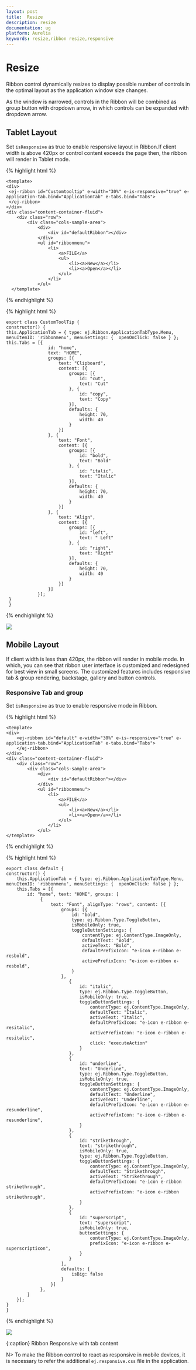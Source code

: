 ```yaml
---
layout: post
title:  Resize
description: resize
documentation: ug
platform: Aurelia
keywords: resize,ribbon resize,responsive
---
```


# Resize 

Ribbon control dynamically resizes to display possible number of controls in the optimal layout as the application window size changes.

As the window is narrowed, controls in the Ribbon will be combined as group button with dropdown arrow, in which controls can be expanded with dropdown arrow.

## Tablet Layout 

Set `isResponsive` as true to enable responsive layout in Ribbon.If client width is above  420px or control content exceeds the page then, the ribbon will render in Tablet mode.

{% highlight html %}

    <template>  
    <div>
     <ej-ribbon id="Customtooltip" e-width="30%" e-is-responsive="true" e-application-tab.bind="ApplicationTab" e-tabs.bind="Tabs">
	 </ej-ribbon>
    </div>
    <div class="content-container-fluid">
        <div class="row">
            <div class="cols-sample-area">
                <div>
                    <div id="defaultRibbon"></div>
                </div>
                <ul id="ribbonmenu">
                    <li>
                        <a>FILE</a>
                        <ul>
                            <li><a>New</a></li>
                            <li><a>Open</a></li>
                        </ul>
                    </li>
                </ul>
	  </template>

{% endhighlight %}

{% highlight html %}
 
    export class CustomToolTip {
    constructor() {
    this.ApplicationTab = { type: ej.Ribbon.ApplicationTabType.Menu, menuItemID: 'ribbonmenu', menuSettings: {  openOnClick: false } };
    this.Tabs = [{
                    id: "home",
                    text: "HOME",
                    groups: [{
                        text: "Clipboard",
                        content: [{
                            groups: [{
                                id: "cut",
                                text: "Cut"
                            }, {
                                id: "copy",
                                text: "Copy"
                            }],
                            defaults: {
                                height: 70,
                                width: 40
                            }
                        }]
                    }, {
                        text: "Font",
                        content: [{
                            groups: [{
                                id: "bold",
                                text: "Bold"
                            }, {
                                id: "italic",
                                text: "Italic"
                            }],
                            defaults: {
                                height: 70,
                                width: 40
                            }
                        }]
                    }, {
                        text: "Align",
                        content: [{
                            groups: [{
                                id: "left",
                                text: " Left"
                            }, {
                                id: "right",
                                text: "Right"
                            }],
                            defaults: {
                                height: 70,
                                width: 40
                            }
                        }]
                    }]
                }];
     }
     }
     
{% endhighlight %}

![](Resize_images/Resize_img1.png)

## Mobile Layout

If client width is less than 420px, the ribbon will render in mobile mode. In which, you can see that ribbon user interface is customized and redesigned for best view in small screens.
The customized features includes responsive tab & group rendering, backstage, gallery and button controls.

### Responsive Tab and group

Set `isResponsive` as true to enable responsive mode in Ribbon.
   
{% highlight html %}
    
    <template>
    <div>
        <ej-ribbon id="default" e-width="30%" e-is-responsive="true" e-application-tab.bind="ApplicationTab" e-tabs.bind="Tabs">
        </ej-ribbon>
    </div>
    <div class="content-container-fluid">
        <div class="row">
            <div class="cols-sample-area">
                <div>
                    <div id="defaultRibbon"></div>
                </div>
                <ul id="ribbonmenu">
                    <li>
                        <a>FILE</a>
                        <ul>
                            <li><a>New</a></li>
                            <li><a>Open</a></li>
                        </ul>
                    </li>
                </ul>
    </template>

{% endhighlight %}
   
{% highlight html %}

    export class default {
    constructor() {
        this.ApplicationTab = { type: ej.Ribbon.ApplicationTabType.Menu, menuItemID: 'ribbonmenu', menuSettings: {  openOnClick: false } };
        this.Tabs = [{
            id: "home", text: "HOME", groups: [
                 {
                     text: "Font", alignType: "rows", content: [{
                         groups: [{
                             id: "bold",
                             type: ej.Ribbon.Type.ToggleButton,
                             isMobileOnly: true,
                             toggleButtonSettings: {
                                 contentType: ej.ContentType.ImageOnly,
                                 defaultText: "Bold",
                                 activeText: "Bold",
                                 defaultPrefixIcon: "e-icon e-ribbon e-resbold",
                                 activePrefixIcon: "e-icon e-ribbon e-resbold",
                             }
                         },
                            {
                                id: "italic",
                                type: ej.Ribbon.Type.ToggleButton,
                                isMobileOnly: true,
                                toggleButtonSettings: {
                                    contentType: ej.ContentType.ImageOnly,
                                    defaultText: "Italic",
                                    activeText: "Italic",
                                    defaultPrefixIcon: "e-icon e-ribbon e-resitalic",
                                    activePrefixIcon: "e-icon e-ribbon e-resitalic",
                                    click: "executeAction"
                                }
                            },
                            {
                                id: "underline",
                                text: "Underline",
                                type: ej.Ribbon.Type.ToggleButton,
                                isMobileOnly: true,
                                toggleButtonSettings: {
                                    contentType: ej.ContentType.ImageOnly,
                                    defaultText: "Underline",
                                    activeText: "Underline",
                                    defaultPrefixIcon: "e-icon e-ribbon e-resunderline",
                                    activePrefixIcon: "e-icon e-ribbon e-resunderline",
                                }
                            },
                            {
                                id: "strikethrough",
                                text: "strikethrough",
                                isMobileOnly: true,
                                type: ej.Ribbon.Type.ToggleButton,
                                toggleButtonSettings: {
                                    contentType: ej.ContentType.ImageOnly,
                                    defaultText: "Strikethrough",
                                    activeText: "Strikethrough",
                                    defaultPrefixIcon: "e-icon e-ribbon strikethrough",
                                    activePrefixIcon: "e-icon e-ribbon strikethrough",
                                }
                            },
                            {
                                id: "superscript",
                                text: "superscript",
                                isMobileOnly: true,
                                buttonSettings: {
                                    contentType: ej.ContentType.ImageOnly,
                                    prefixIcon: "e-icon e-ribbon e-superscripticon",
                                }
                            }
                         ],
                         defaults: {
                             isBig: false
                         }
                     }]
                 },
            ]
        }];
    }
    }

{% endhighlight %}

![](Resize_images/responsive1.png)

{:caption}
Ribbon Responsive with tab content 

N> To make the Ribbon control to react as responsive in mobile devices, it is necessary to refer the additional `ej.responsive.css` file in the application.
